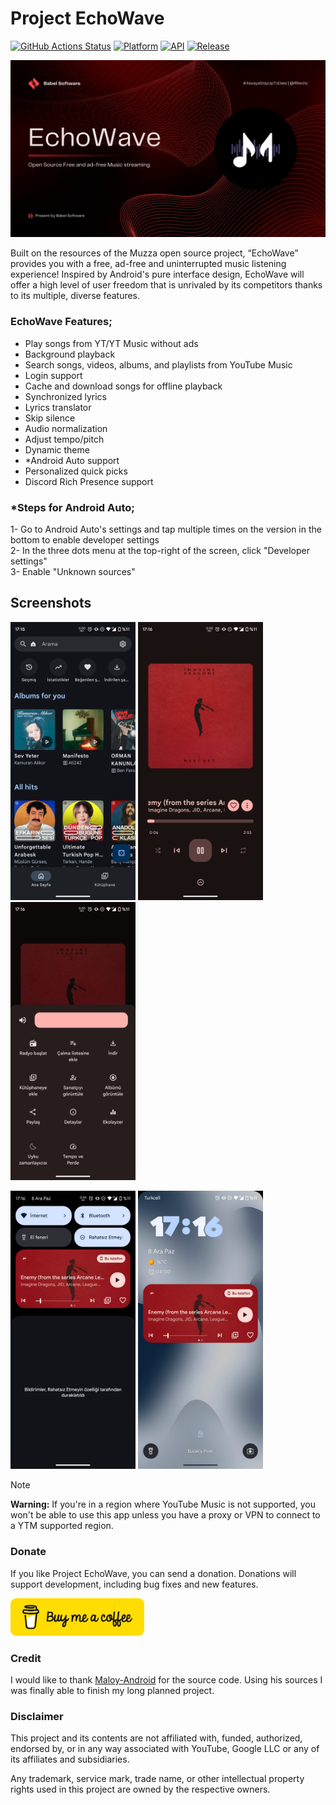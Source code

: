 # Project EchoWave

[![GitHub Actions Status](https://img.shields.io/github/actions/workflow/status/WSTxda/Google-Shortcuts-Launcher/.github%2Fworkflows%2Fandroid.yml?style=for-the-badge&logo=github-actions&labelColor=21262D&color=3FB950)](https://github.com/RRechz//actions) [![Platform](https://img.shields.io/badge/android-platform?style=for-the-badge&label=platform&labelColor=21262d&color=6e7681)](https://www.android.com) [![API](https://img.shields.io/badge/24%2B-level?style=for-the-badge&logo=android&logoColor=3cd382&label=API&labelColor=21262d&color=ff663b)](https://developer.android.com/studio/releases/platforms) [![Release](https://img.shields.io/github/v/release/RRechz/Google-Shortcut-Launcher-Customized-Version?display_name=tag&style=for-the-badge&logo=github&labelColor=21262d&color=1f6feb)](https://github.com/RRechz/EchoWave/releases)

![alt text](https://github.com/RRechz/EchoWave/blob/master/images/banner.png)

Built on the resources of the Muzza open source project, “EchoWave” provides you with a free, ad-free and uninterrupted music listening experience! Inspired by Android's pure interface design, EchoWave will offer a high level of user freedom that is unrivaled by its competitors thanks to its multiple, diverse features.

### EchoWave Features;
- Play songs from YT/YT Music without ads
- Background playback
- Search songs, videos, albums, and playlists from YouTube Music
- Login support
- Cache and download songs for offline playback
- Synchronized lyrics
- Lyrics translator
- Skip silence
- Audio normalization
- Adjust tempo/pitch
- Dynamic theme
- *Android Auto support
- Personalized quick picks
- Discord Rich Presence support

### ***Steps for Android Auto;**  
 1- Go to Android Auto's settings and tap multiple times on the version in the bottom to enable developer settings  
 2- In the three dots menu at the top-right of the screen, click "Developer settings"  
 3- Enable "Unknown sources"  

## Screenshots

<p float="left">
  <img src="https://github.com/RRechz/EchoWave/blob/master/images/Screenshot_20241208-171536.png" width="200" />
  <img src="https://github.com/RRechz/EchoWave/blob/master/images/Screenshot_20241208-171608.png" width="200" />
  <img src="https://github.com/RRechz/EchoWave/blob/master/images/Screenshot_20241208-171617.png" width="200" />
</p>
<p float="left">
  <img src="https://github.com/RRechz/EchoWave/blob/master/images/Screenshot_20241208-171627.png" width="200" />
  <img src="https://github.com/RRechz/EchoWave/blob/master/images/Screenshot_20241208-171633.png" width="200" />
</p>

> [!NOTE]  
> **Warning:** If you're in a region where YouTube Music is not supported, you won't be able to use this app unless you have a proxy or VPN to connect to a YTM supported region.
>

### Donate
If you like Project EchoWave, you can send a donation. Donations will support development, including bug fixes and new features.

<a href="https://www.buymeacoffee.com/section"><img src="https://github.com/RRechz/EchoWave/blob/master/images/bmc-button.png" alt="Liberapay" height="60" ></a>

### Credit
I would like to thank [Maloy-Android](https://github.com/Maloy-Android) for the source code. Using his sources I was finally able to finish my long planned project. 

### Disclaimer

This project and its contents are not affiliated with, funded, authorized, endorsed by, or in any
way associated with YouTube, Google LLC or any of its affiliates and subsidiaries.

Any trademark, service mark, trade name, or other intellectual property rights used in this project
are owned by the respective owners.
